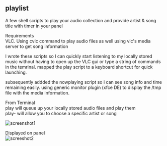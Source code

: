 ## playlist  
A few shell scripts to play your audio collection and provide artist &amp; song title with timer in your panel

Requirements  
VLC. Using cvlc command to play audio files as well using vlc's media server to get song information

I wrote these scripts so I can quickly start listening to my locally stored music without having to open up the VLC gui or type a string of commands in the temrinal. mapped the play script to a keyboard shortcut for quick launching. 

subsequently addded the nowplaying script so i can see song info and time remaining easily.  using generic monitor plugin (xfce DE) to display the /tmp file with the media information.

From Terminal  
play will queue up your locally stored audio files and play them  
play- will allow you to choose a specific artist or song

![screenshot1](https://user-images.githubusercontent.com/37476191/136313827-3cd7d369-228f-4d6f-a29f-65fe40042ce8.png)

Displayed on panel  
![screeshot2](https://user-images.githubusercontent.com/37476191/136313834-e9d78d12-b4f7-4794-b340-c57c87218bc4.png)
